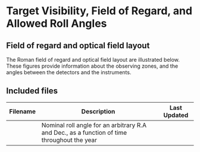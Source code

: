 # Target Visibility, Field of Regard, and Allowed Roll Angles

## Field of regard and optical field layout
The Roman field of regard and optical field layout are illustrated below. These figures provide information about the observing zones, and the angles between the detectors and the instruments.



## Included files

| Filename | Description | Last Updated |
|----------|-------------|--------------|
| | Nominal roll angle for an arbitrary R.A and Dec., as a function of time throughout the year |